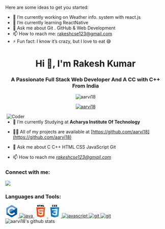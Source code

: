 

<!--
**aarvi18/aarvi18** is a ✨ _special_ ✨ repository because its `README.md` (this file) appears on your GitHub profile.
-->

Here are some ideas to get you started:

- 🔭 I’m currently working on Weather info. system with react.js
- 🌱 I’m currently learning ReactNative
- 💬 Ask me about Git . GitHub & Web Development
- 📫 How to reach me: rakeshcse123@gmail.com
- ⚡ Fun fact: I know it’s crazy, but I love to eat 😅


<body>
<h1 align="center">Hi 👋, I'm Rakesh Kumar</h1>
<h3 align="center">A Passionate Full Stack Web Developer And A CC with C++ From India</h3>

<p align="center"> <img src="https://komarev.com/ghpvc/?username=aarvi18&label=Profile%20views&color=0e75b6&style=flat" alt="aarvi18" /> </p>

<p align="center"> <a href="https://github.com/ryo-ma/github-profile-trophy"><img src="https://github-profile-trophy.vercel.app/?username=aarvi18&theme=nord" alt="aarvi18" /></a> </p>
<img align="right" alt="Coder" width="500" src="https://camo.githubusercontent.com/9afefcbff89a66b497e623146404d0e0d51fd46d9cd4039f8580a339a2ad9cbc/68747470733a2f2f6d69726f2e6d656469756d2e636f6d2f6d61782f323830302f312a4255376630324c655165454c7a747178613865436d772e676966">

- 🌱 I’m currently Studying at **Acharya Institute Of Technology**

- 👨‍💻 All of my projects are available at [https://github.com/aarvi18](https://github.com/aarvi18)

- 💬 Ask me about C C++ HTML CSS JavaScript Git

- 📫 How to reach me *rakeshcse123@gmail.com*

<h3 align="left">Connect with me:</h3>
<p align="left">
    <a href="https://www.linkedin.com/in/rakesh-kumar-676a7b206/"><img align="left"rakesh-kumar-linkedin" width="40px" src="https://cdn.jsdelivr.net/npm/simple-icons@v3/icons/linkedin.svg" /></a>
</p>
<br>
<h3 align="left">Languages and Tools:</h3>
<p align="left"><a href="https://www.cprogramming.com/" target="_blank"> <img src="https://raw.githubusercontent.com/devicons/devicon/master/icons/c/c-original.svg" alt="c" width="40" height="40"/> </a> 
    <a href="https://www.java.com/en/" target="_blank"> <img src="https://www.vectorlogo.zone/logos/java/java-icon.svg" alt="java" width="40" height="40"/> </a> 
    <a href="https://www.w3.org/html/" target="_blank"> <img src="https://raw.githubusercontent.com/devicons/devicon/master/icons/html5/html5-original-wordmark.svg" alt="html5" width="40" height="40"/> </a> 
<a href="https://www.w3schools.com/css/" target="_blank"> <img src="https://raw.githubusercontent.com/devicons/devicon/master/icons/css3/css3-original-wordmark.svg" alt="css3" width="40" height="40"/> </a> 
<a href="https://www.w3schools.com/js/" target="_blank"> <img src="https://www.vectorlogo.zone/logos/javascript/javascript-icon.svg" alt="javascript" width="40" height="40"/> </a> 
<a href="https://git-scm.com/" target="_blank"> <img src="https://www.vectorlogo.zone/logos/git-scm/git-scm-icon.svg" alt="git" width="40" height="40"/> </a> 
<a href="https://aws.amazon.com/" target="_blank"> <img src="https://www.vectorlogo.zone/logos/amazon_aws/amazon_aws-icon.svg" alt="git" width="40" height="40"/> </a> 
   
<br>
<a href="https://github.com/anuraghazra/github-readme-stats">
  <img align="left" src="https://github-readme-stats.vercel.app/api?username=aarvi18&show_icons=true&include_all_commits=true&theme=onedark" alt="aarvi18's github stats" />
<!--   <img align="center" src="https://github-readme-stats.vercel.app/api/top-langs?username=aarvi18&show_icons=true&locale=en&layout=compact&theme=onedark" alt="aarvi18"/> -->
  

    
</a>


</body>


